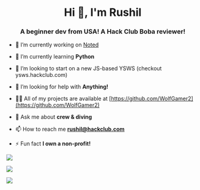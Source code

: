 <h1 align="center">Hi 👋, I'm Rushil</h1>
<h3 align="center">A beginner dev from USA! A Hack Club Boba reviewer!</h3>

- 🔭 I’m currently working on [Noted](https://post-it-note.vercel.app/)

- 🌱 I’m currently learning **Python**

- 👯 I’m looking to start on a new JS-based YSWS (checkout ysws.hackclub.com)
- 🤝 I’m looking for help with **Anything!**

- 👨‍💻 All of my projects are available at [https://github.com/WolfGamer2](https://github.com/WolfGamer2)

- 💬 Ask me about **crew & diving**

- 📫 How to reach me **rushil@hackclub.com**

- ⚡ Fun fact **I own a non-profit!**

![](http://github-profile-summary-cards.vercel.app/api/cards/profile-details?username=WolfGamer2&theme=blueberry)

![](http://github-profile-summary-cards.vercel.app/api/cards/productive-time?username=WolfGamer2&theme=blueberry&utcOffset=8)

![](http://github-profile-summary-cards.vercel.app/api/cards/stats?username=WolfGamer2&theme=blueberry)
